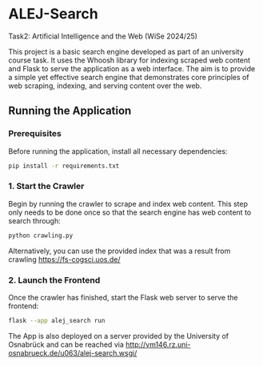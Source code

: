 # ALEJ-Search
Task2: Artificial Intelligence and the Web (WiSe 2024/25)

This project is a basic search engine developed as part of an university course task. It uses the Whoosh library for indexing scraped web content and Flask to serve the application as a web interface. The aim is to provide a simple yet effective search engine that demonstrates core principles of web scraping, indexing, and serving content over the web.

## Running the Application

### Prerequisites
Before running the application, install all necessary dependencies:
~~~bash
pip install -r requirements.txt
~~~

### 1. Start the Crawler
Begin by running the crawler to scrape and index web content. This step only needs to be done once so that the search engine has web content to search through:
~~~bash
python crawling.py
~~~

Alternatively, you can use the provided index that was a result from crawling https://fs-cogsci.uos.de/

### 2. Launch the Frontend
Once the crawler has finished, start the Flask web server to serve the frontend:
~~~bash
flask --app alej_search run
~~~

The App is also deployed on a server provided by the University of Osnabrück and can be reached via
http://vm146.rz.uni-osnabrueck.de/u063/alej-search.wsgi/
